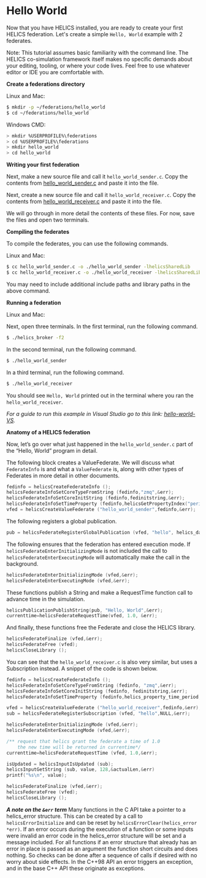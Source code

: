 # Hello World

Now that you have HELICS installed, you are ready to create your first
HELICS federation. Let's create a simple `Hello, World` example with 2
federates.

<div class="admonition note">

Note: This tutorial assumes basic familiarity with the command line. The
HELICS co-simulation framework itself makes no specific demands about
your editing, tooling, or where your code lives. Feel free to use
whatever editor or IDE you are comfortable with.

</div>

**Create a federations directory**

Linux and Mac:

```bash
$ mkdir -p ~/federations/hello_world
$ cd ~/federations/hello_world
```

Windows CMD:

```bash
> mkdir %USERPROFILE%\federations
> cd %USERPROFILE%\federations
> mkdir hello_world
> cd hello_world
```

**Writing your first federation**

Next, make a new source file and call it `hello_world_sender.c`. Copy
the contents from
[hello_world_sender.c](https://github.com/GMLC-TDC/HELICS-Examples/blob/72c9d38e/c/hello_world/hello_world_sender.c)
and paste it into the file.

Next, create a new source file and call it `hello_world_receiver.c`.
Copy the contents from
[hello_world_receiver.c](https://github.com/GMLC-TDC/HELICS-Examples/blob/72c9d38e/c/hello_world/hello_world_receiver.c)
and paste it into the file.

We will go through in more detail the contents of these files. For now,
save the files and open two terminals.

**Compiling the federates**

To compile the federates, you can use the following commands.

Linux and Mac:

```bash
$ cc hello_world_sender.c -o ./hello_world_sender -lhelicsSharedLib
$ cc hello_world_receiver.c -o ./hello_world_receiver -lhelicsSharedLib
```

You may need to include additional include paths and library paths in
the above command.

**Running a federation**

Linux and Mac:

Next, open three terminals. In the first terminal, run the following
command.

```bash
$ ./helics_broker -f2
```

In the second terminal, run the following command.

```bash
$ ./hello_world_sender
```

In a third terminal, run the following command.

```bash
$ ./hello_world_receiver
```

You should see `Hello, World` printed out in the terminal where you ran
the `hello_world_receiver`.

*For a guide to run this example in Visual Studio go to this link:
[hello-world-VS](./hello-world-VS.md).*


**Anatomy of a HELICS federation**

Now, let’s go over what just happened in the `hello_world_sender.c` part
of the “Hello, World” program in detail.

The following block creates a ValueFederate. We will discuss what
`FederateInfo` is and what a `ValueFederate` is, along with other types
of Federates in more detail in other documents.

```c
fedinfo = helicsCreateFederateInfo ();
helicsFederateInfoSetCoreTypeFromString (fedinfo,"zmq",&err);
helicsFederateInfoSetCoreInitString (fedinfo,fedinitstring,&err);
helicsFederateInfoSetTimeProperty (fedinfo,helicsGetPropertyIndex("period"), 1.0,&err);
vfed = helicsCreateValueFederate ("hello_world_sender",fedinfo,&err);
```

The following registers a global publication.

```c
pub = helicsFederateRegisterGlobalPublication (vfed, "hello", helics_data_type_string, "",&err);
```

The following ensures that the federation has entered execution mode.
If `helicsFederateEnterInitializingMode` is not included the call to
`helicsFederateEnterExecutingMode` will automatically make the call in the background.

```c
helicsFederateEnterInitializingMode (vfed,&err);
helicsFederateEnterExecutingMode (vfed,&err);
```

These functions publish a String and make a RequestTime function call to
advance time in the simulation.

```c
helicsPublicationPublishString(pub, "Hello, World",&err);
currenttime=helicsFederateRequestTime(vfed, 1.0, &err);
```

And finally, these functions free the Federate and close the HELICS library.

```c
helicsFederateFinalize (vfed,&err);
helicsFederateFree (vfed);
helicsCloseLibrary ();
```

You can see that the `hello_world_receiver.c` is also very similar, but
uses a Subscription instead. A snippet of the code is shown below.

```c
fedinfo = helicsCreateFederateInfo ();
helicsFederateInfoSetCoreTypeFromString (fedinfo, "zmq",&err);
helicsFederateInfoSetCoreInitString (fedinfo, fedinitstring,&err);
helicsFederateInfoSetTimeProperty (fedinfo,helics_property_time_period, 1.0,&err);

vfed = helicsCreateValueFederate ("hello_world_receiver",fedinfo,&err);
sub = helicsFederateRegisterSubscription (vfed, "hello",NULL,&err);

helicsFederateEnterInitializingMode (vfed,&err);
helicsFederateEnterExecutingMode (vfed,&err);

/** request that helics grant the federate a time of 1.0
    the new time will be returned in currentime*/
currenttime=helicsFederateRequestTime (vfed, 1.0,&err);

isUpdated = helicsInputIsUpdated (sub);
helicsInputGetString (sub, value, 128,&actualLen,&err)
printf("%s\n", value);

helicsFederateFinalize (vfed,&err);
helicsFederateFree (vfed);
helicsCloseLibrary ();
```

**_A note on the `&err` term_**
Many functions in the C API take a pointer to a helics_error structure. This can be created by a call to `helicsErrorInitialize` and can be reset by `helicsErrorClear(helics_error *err)`. If an error occurs during the execution of a function or some inputs were invalid an error code in the helics_error structure will be set and a message included. For all functions if an error structure that already has an error in place is passed as an argument the function short circuits and does nothing. So checks can be done after a sequence of calls if desired with no worry about side effects. In the C++98 API an error triggers an exception, and in the base C++ API these originate as exceptions.
